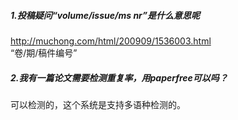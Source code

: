 ##### 1.投稿疑问“volume/issue/ms nr”是什么意思呢    
http://muchong.com/html/200909/1536003.html   
“卷/期/稿件编号”    
##### 2.我有一篇论文需要检测重复率，用paperfree可以吗？
可以检测的，这个系统是支持多语种检测的。    
